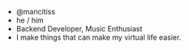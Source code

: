 - @mancitiss  
- he / him  
- Backend Developer, Music Enthusiast  
- I make things that can make my virtual life easier.

<!---
Mancitiss/Mancitiss is a ✨ special ✨ repository because its `README.md` (this file) appears on your GitHub profile.
You can click the Preview link to take a look at your changes.
--->
